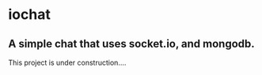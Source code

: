 # iochat

## A simple chat that uses socket.io, and mongodb.

This project is under construction....
